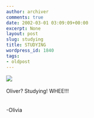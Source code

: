 ```yaml
---
author: archiver
comments: true
date: 2002-03-01 03:09:09+00:00
excerpt: None
layout: post
slug: studying
title: STUDYING
wordpress_id: 1840
tags:
- oldpost
---
```


<img src="http://www.oliverweb.com/newsimages/studying.jpg"><br /><br />Oliver? Studying! WHEE!!!<br /><br /><br />-Olivia
